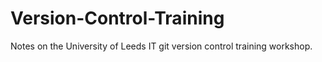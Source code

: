 # Version-Control-Training
Notes on the University of Leeds IT git version control training workshop.
